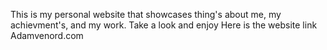 This is my personal website that showcases thing's about me, my achievment's, and my work. Take a look and enjoy
Here is the website link Adamvenord.com

